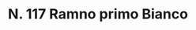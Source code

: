 ---
title: "N. 117 Ramno primo Bianco"
permalink: "/edition/plant117/"
plant-name: "N. 117"
plant-number: "117"
plant-xml: "/assets/xml/plant117.xml"
plant-img1: "/assets/img/plant117_verso.jpg"
plant-img2: "/assets/img/plant117.jpg"
plant-title: "N. 117 Ramno primo Bianco"
plant-wfo-link: ""
plant-kew-link: ""
plant-taxon-content: ""
layout: single-xml
---